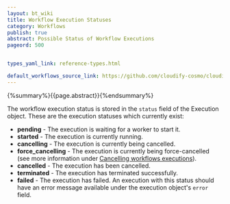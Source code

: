```yaml
---
layout: bt_wiki
title: Workflow Execution Statuses
category: Workflows
publish: true
abstract: Possible Status of Workflow Executions
pageord: 500


types_yaml_link: reference-types.html

default_workflows_source_link: https://github.com/cloudify-cosmo/cloudify-plugins-common/blob/3.1/cloudify/plugins/workflows.py
---
```


{%summary%}{{page.abstract}}{%endsummary%}


The workflow execution status is stored in the `status` field of the Execution object. These are the execution statuses which currently exist:

* **pending** - The execution is waiting for a worker to start it.
* **started** - The execution is currently running.
* **cancelling** - The execution is currently being cancelled.
* **force_cancelling** - The execution is currently being force-cancelled (see more information under [Cancelling workflows executions](workflows-cancelling-execution.html)).
* **cancelled** - The execution has been cancelled.
* **terminated** - The execution has terminated successfully.
* **failed** - The execution has failed. An execution with this status should have an error message available under the execution object's `error` field.